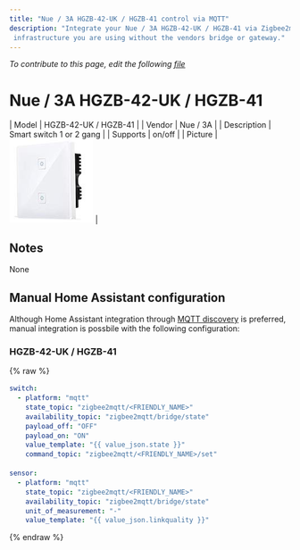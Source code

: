 ```yaml
---
title: "Nue / 3A HGZB-42-UK / HGZB-41 control via MQTT"
description: "Integrate your Nue / 3A HGZB-42-UK / HGZB-41 via Zigbee2mqtt with whatever smart home
 infrastructure you are using without the vendors bridge or gateway."
---
```


*To contribute to this page, edit the following
[file](https://github.com/Koenkk/zigbee2mqtt.io/blob/master/docgen/device_page_notes.js)*

# Nue / 3A HGZB-42-UK / HGZB-41

| Model | HGZB-42-UK / HGZB-41  |
| Vendor  | Nue / 3A  |
| Description | Smart switch 1 or 2 gang |
| Supports | on/off |
| Picture | ![Nue / 3A HGZB-42-UK / HGZB-41](../images/devices/HGZB-42-UK---HGZB-41.jpg) |

## Notes

None

## Manual Home Assistant configuration
Although Home Assistant integration through [MQTT discovery](../integration/home_assistant) is preferred,
manual integration is possbile with the following configuration:


### HGZB-42-UK / HGZB-41
{% raw %}
```yaml
switch:
  - platform: "mqtt"
    state_topic: "zigbee2mqtt/<FRIENDLY_NAME>"
    availability_topic: "zigbee2mqtt/bridge/state"
    payload_off: "OFF"
    payload_on: "ON"
    value_template: "{{ value_json.state }}"
    command_topic: "zigbee2mqtt/<FRIENDLY_NAME>/set"

sensor:
  - platform: "mqtt"
    state_topic: "zigbee2mqtt/<FRIENDLY_NAME>"
    availability_topic: "zigbee2mqtt/bridge/state"
    unit_of_measurement: "-"
    value_template: "{{ value_json.linkquality }}"
```
{% endraw %}


